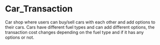 # Car_Transaction
Car shop where users can buy/sell cars with each other and add options to their cars.
Cars have different fuel types and can add different options, the transaction cost changes depending on the fuel type and if it 
has any options or not.
